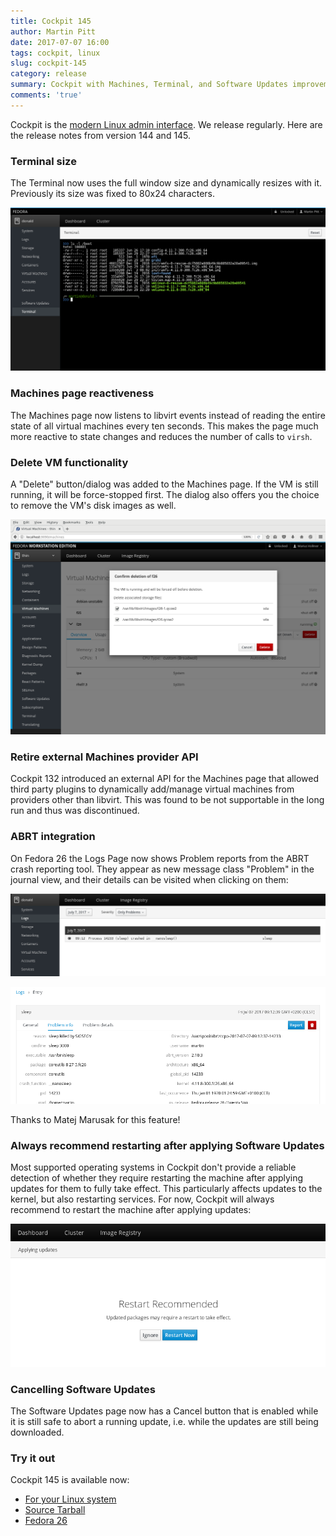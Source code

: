 ```yaml
---
title: Cockpit 145
author: Martin Pitt
date: 2017-07-07 16:00
tags: cockpit, linux
slug: cockpit-145
category: release
summary: Cockpit with Machines, Terminal, and Software Updates improvements
comments: 'true'
---
```


Cockpit is the [modern Linux admin interface](http://cockpit-project.org/). We release regularly.
Here are the release notes from version 144 and 145.

### Terminal size

The Terminal now uses the full window size and dynamically resizes with it.
Previously its size was fixed to 80x24 characters.

![Full-window terminal](/images/terminal-full-window.png)

### Machines page reactiveness

The Machines page now listens to libvirt events instead of reading the entire
state of all virtual machines every ten seconds. This makes the page much more
reactive to state changes and reduces the number of calls to `virsh`.

### Delete VM functionality

A "Delete" button/dialog was added to the Machines page. If the VM is still
running, it will be force-stopped first. The dialog also offers you the choice
to remove the VM's disk images as well.

![Delete VM](/images/machines-delete.png)

### Retire external Machines provider API

Cockpit 132 introduced an external API for the Machines page that allowed third
party plugins to dynamically add/manage virtual machines from providers other
than libvirt. This was found to be not supportable in the long run and thus was
discontinued.

### ABRT integration

On Fedora 26 the Logs Page now shows Problem reports from the ABRT crash
reporting tool. They appear as new message class "Problem" in the journal view,
and their details can be visited when clicking on them:

![ABRT list view](/images/logs-abrt-list.png)

![ABRT detail view](/images/logs-abrt-details.png)

Thanks to Matej Marusak for this feature!

### Always recommend restarting after applying Software Updates

Most supported operating systems in Cockpit don't provide a reliable
detection of whether they require restarting the machine after applying updates
for them to fully take effect. This particularly affects updates to the kernel,
but also restarting services. For now, Cockpit will always recommend to
restart the machine after applying updates:

![Restart after Updates](/images/updates-restart.png)

### Cancelling Software Updates

The Software Updates page now has a Cancel button that is enabled while it is
still safe to abort a running update, i.e. while the updates are still being
downloaded.

### Try it out

Cockpit 145 is available now:

 * [For your Linux system](http://cockpit-project.org/running.html)
 * [Source Tarball](https://github.com/cockpit-project/cockpit/releases/tag/145)
 * [Fedora 26](https://bodhi.fedoraproject.org/updates/cockpit-145-1.fc26)
